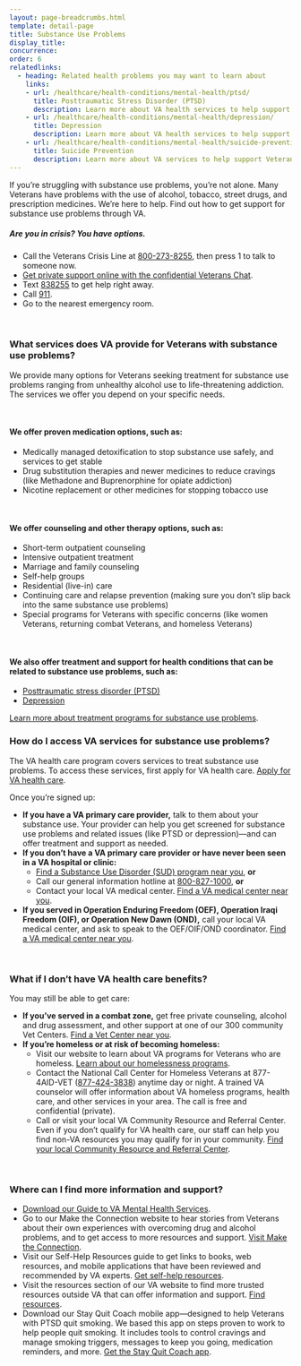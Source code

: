```yaml
---
layout: page-breadcrumbs.html
template: detail-page
title: Substance Use Problems
display_title: 
concurrence: 
order: 6
relatedlinks:
  - heading: Related health problems you may want to learn about
    links:
    - url: /healthcare/health-conditions/mental-health/ptsd/
      title: Posttraumatic Stress Disorder (PTSD)
      description: Learn more about VA health services to help support Veterans with PTSD.
    - url: /healthcare/health-conditions/mental-health/depression/
      title: Depression
      description: Learn more about VA health services to help support Veterans with depression.
    - url: /healthcare/health-conditions/mental-health/suicide-prevention/
      title: Suicide Prevention
      description: Learn more about VA services to help support Veterans at risk of suicide and their families.    
---
```


<div class="va-introtext">

If you’re struggling with substance use problems, you’re not alone. Many Veterans have problems with the use of alcohol, tobacco, street drugs, and prescription medicines. We’re here to help. Find out how to get support for substance use problems through VA. 

</div>

<div class="usa-alert usa-alert-warning va-alert">
  <div class="usa-alert-body">
	<h5>Are you in crisis? <a id="crisis-expander-link">You have options.</a></h5>
	<div id="crisis-expander-content" class="expander-content expander-content-closed">
	  <div class="expander-content-inner">
	    <ul>
	  	  <li>Call the Veterans Crisis Line at <a href="tel:+1-800-273-8255">800-273-8255</a>, then press 1 to talk to someone now.</li>
		  <li><a href="https://www.veteranscrisisline.net/ChatTermsOfService.aspx?account=Veterans%20Chat/">Get private support online with the confidential Veterans Chat</a>.</li>
		  <li>Text <a href="sms:838255">838255</a> to get help right away.</li>
		  <li>Call <a href="tel:911">911</a>.</li>
		  <li>Go to the nearest emergency room.</li>
		</ul>
	  </div>
  	</div>
  </div>
</div>

<br>

<div class="feature" markdown=“1”>

### What services does VA provide for Veterans with substance use problems?

We provide many options for Veterans seeking treatment for substance use problems ranging from unhealthy alcohol use to life-threatening addiction. The services we offer you depend on your specific needs.

<br>

#### We offer proven medication options, such as:

- Medically managed detoxification to stop substance use safely, and services to get stable
- Drug substitution therapies and newer medicines to reduce cravings (like Methadone and Buprenorphine for opiate addiction)
- Nicotine replacement or other medicines for stopping tobacco use

<br>

#### We offer counseling and other therapy options, such as:

- Short-term outpatient counseling 
- Intensive outpatient treatment
- Marriage and family counseling
- Self-help groups
- Residential (live-in) care
- Continuing care and relapse prevention (making sure you don’t slip back into the same substance use problems)
- Special programs for Veterans with specific concerns (like women Veterans, returning combat Veterans, and homeless Veterans)

<br>

#### We also offer treatment and support for health conditions that can be related to substance use problems, such as:

- [Posttraumatic stress disorder (PTSD)](/healthcare/health-conditions/mental-health/ptsd/)
- [Depression](/healthcare/health-conditions/mental-health/depression/)

[Learn more about treatment programs for substance use problems](https://www.mentalhealth.va.gov/res-vatreatmentprograms.asp). 

</div>

### How do I access VA services for substance use problems? 

The VA health care program covers services to treat substance use problems. To access these services, first apply for VA health care. [Apply for VA health care](/healthcare/apply/).

Once you’re signed up: 

- **If you have a VA primary care provider,** talk to them about your substance use. Your provider can help you get screened for substance use problems and related issues (like PTSD or depression)—and can offer treatment and support as needed.
- **If you don’t have a VA primary care provider or have never been seen in a VA hospital or clinic:**
  - [Find a Substance Use Disorder (SUD) program near you](https://www.va.gov/directory/guide/SUD.asp), **or** 
  - Call our general information hotline at <a href="tel:+1-800-827-1000">800-827-1000</a>, **or**
  - Contact your local VA medical center. [Find a VA medical center near you](/facilities/).
- **If you served in Operation Enduring Freedom (OEF), Operation Iraqi Freedom (OIF), or Operation New Dawn (OND),** call your local VA medical center, and ask to speak to the OEF/OIF/OND coordinator. [Find a VA medical center near you](/facilities/).

<br>

### What if I don’t have VA health care benefits? 

You may still be able to get care:

- **If you’ve served in a combat zone,** get free private counseling, alcohol and drug assessment, and other support at one of our 300 community Vet Centers. [Find a Vet Center near you](/facilities/). 
- **If you’re homeless or at risk of becoming homeless:** 
  - Visit our website to learn about VA programs for Veterans who are homeless. [Learn about our homelessness programs](https://www.va.gov/homeless/).
  - Contact the National Call Center for Homeless Veterans at 877-4AID-VET (<a href="tel:+1-877-424-3838">877-424-3838</a>) anytime day or night. A trained VA counselor will offer information about VA homeless programs, health care, and other services in your area. The call is free and confidential (private).
  - Call or visit your local VA Community  Resource and Referral Center. Even if you don’t qualify for VA health care, our staff can help you find non-VA resources you may qualify for in your community. [Find your local Community Resource and Referral Center]( https://www.va.gov/HOMELESS/Crrc.asp).

<br>

### Where can I find more information and support? 

- [Download our Guide to VA Mental Health Services](https://www.mentalhealth.va.gov/docs/MHG_English.pdf).
- Go to our Make the Connection website to hear stories from Veterans about their own experiences with overcoming drug and alcohol problems, and to get access to more resources and support. [Visit Make the Connection](https://maketheconnection.net/).
- Visit our Self-Help Resources guide to get links to books, web resources, and mobile applications that have been reviewed and recommended by VA experts. [Get self-help resources](https://www.mentalhealth.va.gov/self_help.asp).
- Visit the resources section of our VA website to find more trusted resources outside VA that can offer information and support. [Find resources](https://www.mentalhealth.va.gov/substanceabuse.asp).
- Download our Stay Quit Coach mobile app—designed to help Veterans with PTSD quit smoking. We based this app on steps proven to work to help people quit smoking. It includes tools to control cravings and manage smoking triggers, messages to keep you going, medication reminders, and more. [Get the Stay Quit Coach app](https://mobile.va.gov/app/stay-quit-coach).  

<script type="text/javascript">

  // Toggle the expandable crisis info
  document.getElementById('crisis-expander-link')
    .addEventListener('click', function () {
      document.getElementById('crisis-expander-content').classList.toggle('expander-content-closed');
    });
</script>
